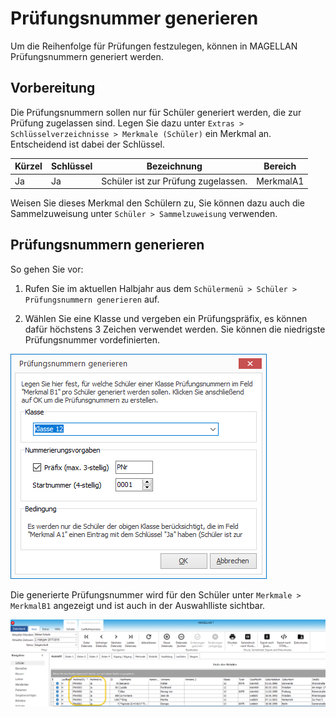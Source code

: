 # Prüfungsnummer generieren

Um die Reihenfolge für Prüfungen festzulegen, können in MAGELLAN Prüfungsnummern generiert werden. 

## Vorbereitung

Die Prüfungsnummern sollen nur für Schüler generiert werden, die zur Prüfung zugelassen sind. Legen Sie dazu unter `Extras > Schlüsselverzeichnisse > Merkmale (Schüler)` ein Merkmal an. Entscheidend ist dabei der Schlüssel.

Kürzel  | Schlüssel | Bezeichnung                         | Bereich
------- | --------- | ----------------------------------- | ------- 
Ja      | Ja        | Schüler ist zur Prüfung zugelassen. | MerkmalA1

Weisen Sie dieses Merkmal den Schülern zu, Sie können dazu auch die Sammelzuweisung unter `Schüler > Sammelzuweisung` verwenden. 

## Prüfungsnummern generieren

So gehen Sie vor:

1. Rufen Sie im aktuellen Halbjahr aus dem `Schülermenü > Schüler > Prüfungsnummern generieren` auf. 

2. Wählen Sie eine Klasse und vergeben ein Prüfungspräfix, es können dafür höchstens 3 Zeichen verwendet werden. Sie können die niedrigste Prüfungsnummer vordefinierten. 
 
![Wählen Sie eine Klasse und vergeben ein Präfix](../../assets/images/pruefungsnummer/pruefungsnummer1.png)

Die generierte Prüfungsnummer wird für den Schüler unter `Merkmale > MerkmalB1` angezeigt und ist auch in der Auswahlliste sichtbar.
 
![die Prüfungsnummer wird im Feld Merkmal B1 angezeigt](../../assets/images/pruefungsnummer/pruefungsnummer2.png)
